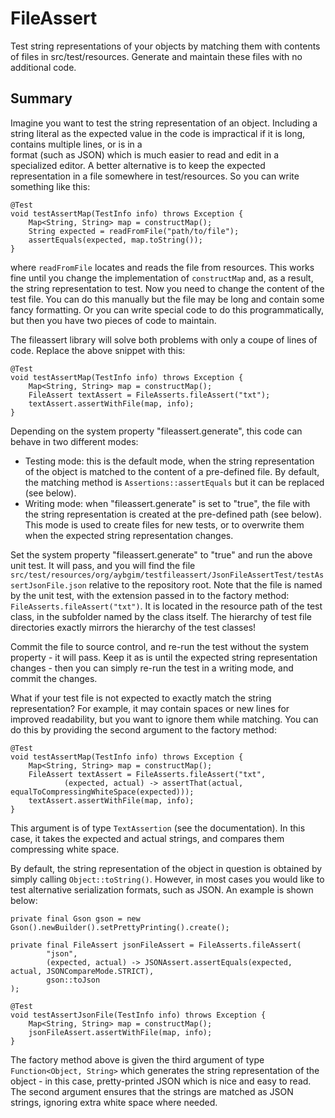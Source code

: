 FileAssert
==========

Test string representations of your objects by matching them with contents of files in src/test/resources.
Generate and maintain these files with no additional code.

Summary
-------
Imagine you want to test the string representation of an object. Including a string literal as
the expected value in the code is impractical if it is long, contains multiple lines, or is in a  
format (such as JSON) which is much easier to read and edit in a specialized editor. A better
alternative is to keep the expected representation in a file somewhere in test/resources. 
So you can write something like this:

```
@Test
void testAssertMap(TestInfo info) throws Exception {
    Map<String, String> map = constructMap();
    String expected = readFromFile("path/to/file");
    assertEquals(expected, map.toString());
}
```

where `readFromFile` locates and reads the file from resources. This works fine until you
change the implementation of `constructMap` and, as a result, the string representation to
test. Now you need to change the content of the test file. You can do this manually but 
the file may be long and contain some fancy formatting. Or you can write special code to
do this programmatically, but then you have two pieces of code to maintain.

The fileassert library will solve both problems with only a coupe of lines of code. Replace
the above snippet with this:

```
@Test
void testAssertMap(TestInfo info) throws Exception {
    Map<String, String> map = constructMap();
    FileAssert textAssert = FileAsserts.fileAssert("txt");
    textAssert.assertWithFile(map, info);
}
```
Depending on the system property "fileassert.generate", this code can behave in two different modes:
* Testing mode: this is the default mode, when the string representation of the object is 
matched to the content of a pre-defined file. By default, the matching method is 
`Assertions::assertEquals` but it can be replaced (see below).
* Writing mode: when "fileassert.generate" is set to "true", the file with the
string representation is created at the pre-defined path (see below). This mode is used to create files for
new tests, or to overwrite them when the expected string representation changes.

Set the system property "fileassert.generate" to "true" and run the above unit test. It will pass, and
you will find the file `src/test/resources/org/aybgim/testfileassert/JsonFileAssertTest/testAssertJsonFile.json`
relative to the repository root. Note that the file is named by the unit test, with the extension passed in to
the factory method: `FileAsserts.fileAssert("txt")`. It is located in the resource path of the test class, in
the subfolder named by the class itself. The hierarchy of test file directories exactly mirrors the 
hierarchy of the test classes! 

Commit the file to source control, and re-run the test without the system property -
it will pass. Keep it as is until the expected string representation changes - then you can simply re-run 
the test in a writing mode, and commit the changes.

What if your test file is not expected to exactly match the string representation? For example, it may contain
spaces or new lines for improved readability, but you want to ignore them while matching. You can do this by
providing the second argument to the factory method:

```
@Test
void testAssertMap(TestInfo info) throws Exception {
    Map<String, String> map = constructMap();
    FileAssert textAssert = FileAsserts.fileAssert("txt",
            (expected, actual) -> assertThat(actual, equalToCompressingWhiteSpace(expected)));
    textAssert.assertWithFile(map, info);
}
```
This argument is of type `TextAssertion` (see the documentation). In this case, it takes the expected and
actual strings, and compares them compressing white space.

By default, the string representation of the object in question is obtained by simply calling
`Object::toString()`. However, in most cases you would like to test alternative serialization formats, 
such as JSON. An example is shown below:

```
private final Gson gson = new Gson().newBuilder().setPrettyPrinting().create();

private final FileAssert jsonFileAssert = FileAsserts.fileAssert(
        "json",
        (expected, actual) -> JSONAssert.assertEquals(expected, actual, JSONCompareMode.STRICT),
        gson::toJson
);

@Test
void testAssertJsonFile(TestInfo info) throws Exception {
    Map<String, String> map = constructMap();
    jsonFileAssert.assertWithFile(map, info);
}
```

The factory method above is given the third argument of type `Function<Object, String>` which generates
the string representation of the object - in this case, pretty-printed JSON which is
nice and easy to read. The second argument ensures that the strings are matched as JSON strings,
ignoring extra white space where needed. 

